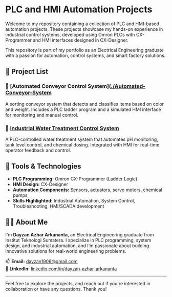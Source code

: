 # PLC and HMI Automation Projects

Welcome to my repository containing a collection of PLC and HMI-based automation projects. These projects showcase my hands-on experience in industrial control systems, developed using Omron PLCs with CX-Programmer and HMI interfaces designed in CX-Designer.

This repository is part of my portfolio as an Electrical Engineering graduate with a passion for automation, control systems, and smart factory solutions.

## 📁 Project List

### 🔹 [Automated Conveyor Control System]([./Automated-Conveyor-System](https://github.com/DayzanAzhar/Automation/tree/main/Automatic%20Conveyor%20System)
A sorting conveyor system that detects and classifies items based on color and weight. Includes a PLC ladder program and a simulated HMI interface for monitoring and manual control.

### 🔹 [Industrial Water Treatment Control System](./Water-Treatment-Control-System)
A PLC-controlled water treatment system that automates pH monitoring, tank level control, and chemical dosing. Integrated with HMI for real-time operator feedback and control.

## 🧰 Tools & Technologies
- **PLC Programming:** Omron CX-Programmer (Ladder Logic)
- **HMI Design:** CX-Designer
- **Automation Components:** Sensors, actuators, servo motors, chemical pumps
- **Skills Highlighted:** Industrial Automation, System Control, Troubleshooting, HMI/SCADA development

## 🙋‍♂️ About Me

I'm **Dayzan Azhar Arkananta**, an Electrical Engineering graduate from Institut Teknologi Sumatera. I specialize in PLC programming, system design, and industrial automation, and I’m passionate about building innovative solutions for real-world engineering problems.

📫 **Email:** dayzan1906@gmail.com  
🔗 **LinkedIn:** [linkedin.com/in/dayzan-azhar-arkananta](https://www.linkedin.com/in/dayzan-azhar-arkananta)

---

Feel free to explore the projects, and reach out if you're interested in collaboration or have any questions. Thank you!
